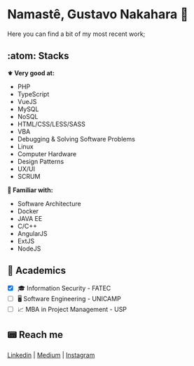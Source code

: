 # Namastê, Gustavo Nakahara :full_moon_with_face:

Here you can find a bit of my most recent work; 

## :atom: Stacks
**:fleur_de_lis: Very good at:**
- PHP
- TypeScript
- VueJS
- MySQL
- NoSQL
- HTML/CSS/LESS/SASS
- VBA
- Debugging & Solving Software Problems
- Linux
- Computer Hardware
- Design Patterns
- UX/UI
- SCRUM

**:small_blue_diamond: Familiar with:**
- Software Architecture
- Docker
- JAVA EE
- C/C++
- AngularJS
- ExtJS
- NodeJS

## 📖 Academics
- [x] :mortar_board: Information Security - FATEC
- [ ] :desktop_computer: Software Engineering - UNICAMP
- [ ] :chart_with_upwards_trend: MBA in Project Management - USP

## :pager: Reach me
[Linkedin](https://www.linkedin.com/in/gustavonakahara/)  |
[Medium](https://medium.com/@nakaharag)  |
[Instagram](https://www.instagram.com/nakaharag/)
